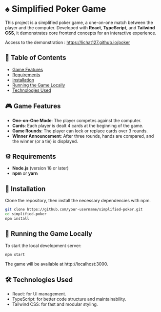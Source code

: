 # ♠️ Simplified Poker Game

This project is a simplified poker game, a one-on-one match between the player and the computer. Developed with **React**, **TypeScript**, and **Tailwind CSS**, it demonstrates core frontend concepts for an interactive experience.

Access to the demonstration : https://lichat127.github.io/poker 

## 📖 Table of Contents

- [Game Features](#-game-features)
- [Requirements](#-requirements)
- [Installation](#-installation)
- [Running the Game Locally](#-running-the-game-locally)
- [Technologies Used](#-technologies-used)

## 🎮 Game Features

- **One-on-One Mode**: The player competes against the computer.
- **Cards**: Each player is dealt 4 cards at the beginning of the game.
- **Game Rounds**: The player can lock or replace cards over 3 rounds.
- **Winner Announcement**: After three rounds, hands are compared, and the winner (or a tie) is displayed.

## ⚙️ Requirements

- **Node.js** (version 18 or later)
- **npm** or **yarn**

## 🔧 Installation

Clone the repository, then install the necessary dependencies with npm.

```bash
git clone https://github.com/your-username/simplified-poker.git
cd simplified-poker
npm install
```

## 🚀 Running the Game Locally
To start the local development server:

```bash
npm start
```
The game will be available at http://localhost:3000.

## 🛠 Technologies Used
- React: for UI management.
- TypeScript: for better code structure and maintainability.
- Tailwind CSS: for fast and modular styling.
